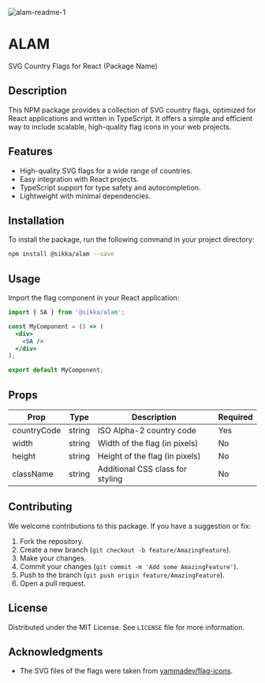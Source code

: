 ![alam-readme-1](https://github.com/sikka-software/alam/assets/46135573/26194642-8996-4fc0-8010-b2f2da1a280c)

# ALAM

SVG Country Flags for React (Package Name)

## Description

This NPM package provides a collection of SVG country flags, optimized for React applications and written in TypeScript. It offers a simple and efficient way to include scalable, high-quality flag icons in your web projects.

## Features

- High-quality SVG flags for a wide range of countries.
- Easy integration with React projects.
- TypeScript support for type safety and autocompletion.
- Lightweight with minimal dependencies.

## Installation

To install the package, run the following command in your project directory:

```bash
npm install @sikka/alam --save
```

## Usage

Import the flag component in your React application:

```jsx
import { SA } from '@sikka/alam';

const MyComponent = () => (
  <div>
    <SA />
  </div>
);

export default MyComponent;
```

## Props

| Prop        | Type   | Description                      | Required |
| ----------- | ------ | -------------------------------- | -------- |
| countryCode | string | ISO Alpha-2 country code         | Yes      |
| width       | string | Width of the flag (in pixels)    | No       |
| height      | string | Height of the flag (in pixels)   | No       |
| className   | string | Additional CSS class for styling | No       |

## Contributing

We welcome contributions to this package. If you have a suggestion or fix:

1. Fork the repository.
2. Create a new branch (`git checkout -b feature/AmazingFeature`).
3. Make your changes.
4. Commit your changes (`git commit -m 'Add some AmazingFeature'`).
5. Push to the branch (`git push origin feature/AmazingFeature`).
6. Open a pull request.

## License

Distributed under the MIT License. See `LICENSE` file for more information.

## Acknowledgments

- The SVG files of the flags were taken from [yammadev/flag-icons](https://github.com/yammadev/flag-icons).
